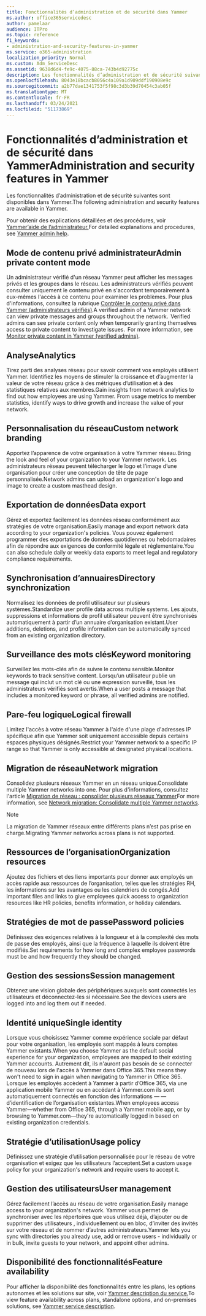 ```yaml
---
title: Fonctionnalités d’administration et de sécurité dans Yammer
ms.author: office365servicedesc
author: pamelaar
audience: ITPro
ms.topic: reference
f1_keywords:
- administration-and-security-features-in-yammer
ms.service: o365-administration
localization_priority: Normal
ms.custom: Adm_ServiceDesc
ms.assetid: 9638d6d4-fe9c-4075-88ca-743b4d92775c
description: Les fonctionnalités d’administration et de sécurité suivantes sont disponibles dans Yammer.
ms.openlocfilehash: 8043e18bcacb8056c4a109a1d909ddf190908e9c
ms.sourcegitcommit: a2b77dae1341753f5f98c3d3b39d70454c3ab05f
ms.translationtype: MT
ms.contentlocale: fr-FR
ms.lasthandoff: 03/24/2021
ms.locfileid: "51173869"
---
```

# <a name="administration-and-security-features-in-yammer"></a><span data-ttu-id="982de-103">Fonctionnalités d’administration et de sécurité dans Yammer</span><span class="sxs-lookup"><span data-stu-id="982de-103">Administration and security features in Yammer</span></span>

<span data-ttu-id="982de-104">Les fonctionnalités d’administration et de sécurité suivantes sont disponibles dans Yammer.</span><span class="sxs-lookup"><span data-stu-id="982de-104">The following administration and security features are available in Yammer.</span></span>
  
<span data-ttu-id="982de-105">Pour obtenir des explications détaillées et des procédures, voir [Yammer’aide de l’administrateur.](/yammer/)</span><span class="sxs-lookup"><span data-stu-id="982de-105">For detailed explanations and procedures, see [Yammer admin help](/yammer/).</span></span>

## <a name="admin-private-content-mode"></a><span data-ttu-id="982de-106">Mode de contenu privé administrateur</span><span class="sxs-lookup"><span data-stu-id="982de-106">Admin private content mode</span></span>

<span data-ttu-id="982de-p101">Un administrateur vérifié d'un réseau Yammer peut afficher les messages privés et les groupes dans le réseau. Les administrateurs vérifiés peuvent consulter uniquement le contenu privé en s'accordant temporairement à eux-mêmes l'accès à ce contenu pour examiner les problèmes. Pour plus d'informations, consultez la rubrique [Contrôler le contenu privé dans Yammer (administrateurs vérifiés)](/yammer/manage-security-and-compliance/monitor-private-content).</span><span class="sxs-lookup"><span data-stu-id="982de-p101">A verified admin of a Yammer network can view private messages and groups throughout the network.  Verified admins can see private content only when temporarily granting themselves access to private content to investigate issues.  For more information, see [Monitor private content in Yammer (verified admins)](/yammer/manage-security-and-compliance/monitor-private-content).</span></span>

## <a name="analytics"></a><span data-ttu-id="982de-110">Analyse</span><span class="sxs-lookup"><span data-stu-id="982de-110">Analytics</span></span>

<span data-ttu-id="982de-p102">Tirez parti des analyses réseau pour savoir comment vos employés utilisent Yammer. Identifiez les moyens de stimuler la croissance et d’augmenter la valeur de votre réseau grâce à des métriques d’utilisation et à des statistiques relatives aux membres.</span><span class="sxs-lookup"><span data-stu-id="982de-p102">Gain insights from network analytics to find out how employees are using Yammer. From usage metrics to member statistics, identify ways to drive growth and increase the value of your network.</span></span>

## <a name="custom-network-branding"></a><span data-ttu-id="982de-113">Personnalisation du réseau</span><span class="sxs-lookup"><span data-stu-id="982de-113">Custom network branding</span></span>

<span data-ttu-id="982de-114">Apportez l’apparence de votre organisation à votre Yammer réseau.</span><span class="sxs-lookup"><span data-stu-id="982de-114">Bring the look and feel of your organization to your Yammer network.</span></span> <span data-ttu-id="982de-115">Les administrateurs réseau peuvent télécharger le logo et l’image d’une organisation pour créer une conception de tête de page personnalisée.</span><span class="sxs-lookup"><span data-stu-id="982de-115">Network admins can upload an organization's logo and image to create a custom masthead design.</span></span>

## <a name="data-export"></a><span data-ttu-id="982de-116">Exportation de données</span><span class="sxs-lookup"><span data-stu-id="982de-116">Data export</span></span>

<span data-ttu-id="982de-117">Gérez et exportez facilement les données réseau conformément aux stratégies de votre organisation.</span><span class="sxs-lookup"><span data-stu-id="982de-117">Easily manage and export network data according to your organization's policies.</span></span> <span data-ttu-id="982de-118">Vous pouvez également programmer des exportations de données quotidiennes ou hebdomadaires afin de répondre aux exigences de conformité légale et réglementaire.</span><span class="sxs-lookup"><span data-stu-id="982de-118">You can also schedule daily or weekly data exports to meet legal and regulatory compliance requirements.</span></span>
  
## <a name="directory-synchronization"></a><span data-ttu-id="982de-119">Synchronisation d’annuaires</span><span class="sxs-lookup"><span data-stu-id="982de-119">Directory synchronization</span></span>

<span data-ttu-id="982de-120">Normalisez les données de profil utilisateur sur plusieurs systèmes.</span><span class="sxs-lookup"><span data-stu-id="982de-120">Standardize user profile data across multiple systems.</span></span> <span data-ttu-id="982de-121">Les ajouts, suppressions et informations de profil utilisateur peuvent être synchronisés automatiquement à partir d’un annuaire d’organisation existant.</span><span class="sxs-lookup"><span data-stu-id="982de-121">User additions, deletions, and profile information can be automatically synced from an existing organization directory.</span></span>

## <a name="keyword-monitoring"></a><span data-ttu-id="982de-122">Surveillance des mots clés</span><span class="sxs-lookup"><span data-stu-id="982de-122">Keyword monitoring</span></span>

<span data-ttu-id="982de-123">Surveillez les mots-clés afin de suivre le contenu sensible.</span><span class="sxs-lookup"><span data-stu-id="982de-123">Monitor keywords to track sensitive content.</span></span> <span data-ttu-id="982de-124">Lorsqu’un utilisateur publie un message qui inclut un mot clé ou une expression surveillé, tous les administrateurs vérifiés sont avertis.</span><span class="sxs-lookup"><span data-stu-id="982de-124">When a user posts a message that includes a monitored keyword or phrase, all verified admins are notified.</span></span>

## <a name="logical-firewall"></a><span data-ttu-id="982de-125">Pare-feu logique</span><span class="sxs-lookup"><span data-stu-id="982de-125">Logical firewall</span></span>

<span data-ttu-id="982de-126">Limitez l'accès à votre réseau Yammer à l'aide d'une plage d'adresses IP spécifique afin que Yammer soit uniquement accessible depuis certains espaces physiques désignés.</span><span class="sxs-lookup"><span data-stu-id="982de-126">Restrict your Yammer network to a specific IP range so that Yammer is only accessible at designated physical locations.</span></span>

## <a name="network-migration"></a><span data-ttu-id="982de-127">Migration de réseau</span><span class="sxs-lookup"><span data-stu-id="982de-127">Network migration</span></span>

<span data-ttu-id="982de-128">Consolidez plusieurs réseaux Yammer en un réseau unique.</span><span class="sxs-lookup"><span data-stu-id="982de-128">Consolidate multiple Yammer networks into one.</span></span> <span data-ttu-id="982de-129">Pour plus d'informations, consultez l'article [Migration de réseau : consolider plusieurs réseaux Yammer](/yammer/configure-your-yammer-network/consolidate-multiple-yammer-networks)</span><span class="sxs-lookup"><span data-stu-id="982de-129">For more information, see [Network migration: Consolidate multiple Yammer networks](/yammer/configure-your-yammer-network/consolidate-multiple-yammer-networks).</span></span>
  
> [!NOTE]
> <span data-ttu-id="982de-130">La migration de Yammer réseaux entre différents plans n’est pas prise en charge.</span><span class="sxs-lookup"><span data-stu-id="982de-130">Migrating Yammer networks across plans is not supported.</span></span> 

## <a name="organization-resources"></a><span data-ttu-id="982de-131">Ressources de l’organisation</span><span class="sxs-lookup"><span data-stu-id="982de-131">Organization resources</span></span>

<span data-ttu-id="982de-132">Ajoutez des fichiers et des liens importants pour donner aux employés un accès rapide aux ressources de l’organisation, telles que les stratégies RH, les informations sur les avantages ou les calendriers de congés.</span><span class="sxs-lookup"><span data-stu-id="982de-132">Add important files and links to give employees quick access to organization resources like HR policies, benefits information, or holiday calendars.</span></span>
  
## <a name="password-policies"></a><span data-ttu-id="982de-133">Stratégies de mot de passe</span><span class="sxs-lookup"><span data-stu-id="982de-133">Password policies</span></span>

<span data-ttu-id="982de-134">Définissez des exigences relatives à la longueur et à la complexité des mots de passe des employés, ainsi que la fréquence à laquelle ils doivent être modifiés.</span><span class="sxs-lookup"><span data-stu-id="982de-134">Set requirements for how long and complex employee passwords must be and how frequently they should be changed.</span></span>
  
## <a name="session-management"></a><span data-ttu-id="982de-135">Gestion des sessions</span><span class="sxs-lookup"><span data-stu-id="982de-135">Session management</span></span>

<span data-ttu-id="982de-136">Obtenez une vision globale des périphériques auxquels sont connectés les utilisateurs et déconnectez-les si nécessaire.</span><span class="sxs-lookup"><span data-stu-id="982de-136">See the devices users are logged into and log them out if needed.</span></span>

## <a name="single-identity"></a><span data-ttu-id="982de-137">Identité unique</span><span class="sxs-lookup"><span data-stu-id="982de-137">Single identity</span></span>

<span data-ttu-id="982de-138">Lorsque vous choisissez Yammer comme expérience sociale par défaut pour votre organisation, les employés sont mappés à leurs comptes Yammer existants.</span><span class="sxs-lookup"><span data-stu-id="982de-138">When you choose Yammer as the default social experience for your organization, employees are mapped to their existing Yammer accounts.</span></span> <span data-ttu-id="982de-139">Autrement dit, ils n'auront pas besoin de se connecter de nouveau lors de l'accès à Yammer dans Office 365.</span><span class="sxs-lookup"><span data-stu-id="982de-139">This means they won't need to sign in again when navigating to Yammer in Office 365.</span></span> <span data-ttu-id="982de-140">Lorsque les employés accèdent à Yammer à partir d’Office 365, via une application mobile Yammer ou en accédant à Yammer.com ils sont automatiquement connectés en fonction des informations &mdash; &mdash; d’identification de l’organisation existantes.</span><span class="sxs-lookup"><span data-stu-id="982de-140">When employees access Yammer&mdash;whether from Office 365, through a Yammer mobile app, or by browsing to Yammer.com&mdash;they're automatically logged in based on existing organization credentials.</span></span>

## <a name="usage-policy"></a><span data-ttu-id="982de-141">Stratégie d’utilisation</span><span class="sxs-lookup"><span data-stu-id="982de-141">Usage policy</span></span>

<span data-ttu-id="982de-142">Définissez une stratégie d’utilisation personnalisée pour le réseau de votre organisation et exigez que les utilisateurs l’acceptent.</span><span class="sxs-lookup"><span data-stu-id="982de-142">Set a custom usage policy for your organization's network and require users to accept it.</span></span>

## <a name="user-management"></a><span data-ttu-id="982de-143">Gestion des utilisateurs</span><span class="sxs-lookup"><span data-stu-id="982de-143">User management</span></span>

<span data-ttu-id="982de-144">Gérez facilement l’accès au réseau de votre organisation.</span><span class="sxs-lookup"><span data-stu-id="982de-144">Easily manage access to your organization's network.</span></span> <span data-ttu-id="982de-145">Yammer vous permet de synchroniser avec les répertoires que vous utilisez déjà, d’ajouter ou de supprimer des utilisateurs , individuellement ou en bloc, d’inviter des invités sur votre réseau et de nommer d’autres administrateurs.</span><span class="sxs-lookup"><span data-stu-id="982de-145">Yammer lets you sync with directories you already use, add or remove users - individually or in bulk, invite guests to your network, and appoint other admins.</span></span>

## <a name="feature-availability"></a><span data-ttu-id="982de-146">Disponibilité des fonctionnalités</span><span class="sxs-lookup"><span data-stu-id="982de-146">Feature availability</span></span>

<span data-ttu-id="982de-147">Pour afficher la disponibilité des fonctionnalités entre les plans, les options autonomes et les solutions sur site, voir [Yammer description du service.](yammer-service-description.md)</span><span class="sxs-lookup"><span data-stu-id="982de-147">To view feature availability across plans, standalone options, and on-premises solutions, see [Yammer service description](yammer-service-description.md).</span></span>
